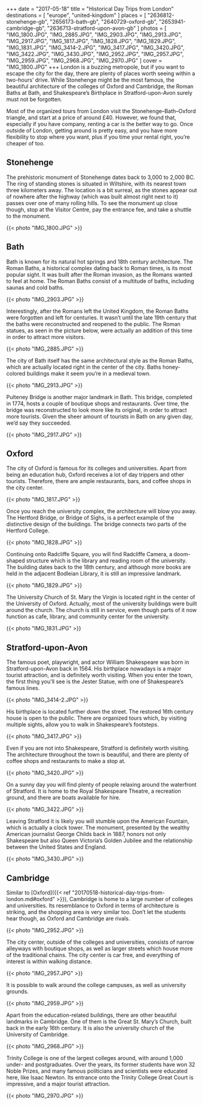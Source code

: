 +++
date    = "2017-05-18"
title   = "Historical Day Trips from London"
destinations = [ "europe", "united-kingdom" ]
places = [
  "2636812-stonehenge-gb", "2656173-bath-gb", "2640729-oxford-gb",
  "2653941-cambridge-gb", "2636713-stratford-upon-avon-gb"
]
photos = [
  "IMG_1800.JPG", "IMG_2885.JPG", "IMG_2903.JPG", "IMG_2913.JPG", "IMG_2917.JPG",
  "IMG_1817.JPG", "IMG_1828.JPG", "IMG_1829.JPG", "IMG_1831.JPG", "IMG_3414-2.JPG",
  "IMG_3417.JPG", "IMG_3420.JPG", "IMG_3422.JPG", "IMG_3430.JPG", "IMG_2952.JPG",
  "IMG_2957.JPG", "IMG_2959.JPG", "IMG_2968.JPG", "IMG_2970.JPG"
]
cover = "IMG_1800.JPG"
+++
London is a buzzing metropole, but if you want to escape the city for the day, there are plenty of places worth seeing within a two-hours’ drive. While Stonehenge might be the most famous, the beautiful architecture of the colleges of Oxford and Cambridge, the Roman Baths at Bath, and Shakespeare’s Birthplace in Stratford-upon-Avon surely must not be forgotten.
<!--more-->

Most of the organized tours from London visit the Stonehenge–Bath–Oxford triangle, and start at a price of around £40. However, we found that, especially if you have company, renting a car is the better way to go. Once outside of London, getting around is pretty easy, and you have more flexibility to stop where you want, plus if you time your rental right, you’re cheaper of too.

## Stonehenge
The prehistoric monument of Stonehenge dates back to 3,000 to 2,000 BC. The ring of standing stones is situated in Wiltshire, with its nearest town three kilometers away. The location is a bit surreal, as the stones appear out of nowhere after the highway (which was built almost right next to it) passes over one of many rolling hills. To see the monument up close though, stop at the Visitor Centre, pay the entrance fee, and take a shuttle to the monument.

{{< photo "IMG_1800.JPG" >}}

## Bath
Bath is known for its natural hot springs and 18th century architecture. The Roman Baths, a historical complex dating back to Roman times, is its most popular sight. It was built after the Roman invasion, as the Romans wanted to feel at home. The Roman Baths consist of a multitude of baths, including saunas and cold baths.

{{< photo "IMG_2903.JPG" >}}

Interestingly, after the Romans left the United Kingdom, the Roman Baths were forgotten and left for centuries. It wasn’t until the late 19th century that the baths were reconstructed and reopened to the public. The Roman statues, as seen in the picture below, were actually an addition of this time in order to attract more visitors.

{{< photo "IMG_2885.JPG" >}}

The city of Bath itself has the same architectural style as the Roman Baths, which are actually located right in the center of the city. Baths honey-colored buildings make it seem you’re in a medieval town.

{{< photo "IMG_2913.JPG" >}}

Pulteney Bridge is another major landmark in Bath. This bridge, completed in 1774, hosts a couple of boutique shops and restaurants. Over time, the bridge was reconstructed to look more like its original, in order to attract more tourists. Given the sheer amount of tourists in Bath on any given day, we’d say they succeeded.

{{< photo "IMG_2917.JPG" >}}

## Oxford
The city of Oxford is famous for its colleges and universities. Apart from being an education hub, Oxford receives a lot of day trippers and other tourists. Therefore, there are ample restaurants, bars, and coffee shops in the city center.

{{< photo "IMG_1817.JPG" >}}

Once you reach the university complex, the architecture will blow you away. The Hertford Bridge, or Bridge of Sighs, is a perfect example of the distinctive design of the buildings. The bridge connects two parts of the Hertford College.

{{< photo "IMG_1828.JPG" >}}

Continuing onto Radcliffe Square, you will find Radcliffe Camera, a doom-shaped structure which is the library and reading room of the university. The building dates back to the 18th century, and although more books are held in the adjacent Bodleian Library, it is still an impressive landmark.

{{< photo "IMG_1829.JPG" >}}

The University Church of St. Mary the Virgin is located right in the center of the University of Oxford. Actually, most of the university buildings were built around the church. The church is still in service, even though parts of it now function as cafe, library, and community center for the university.

{{< photo "IMG_1831.JPG" >}}

## Stratford-upon-Avon
The famous poet, playwright, and actor William Shakespeare was born in Stratford-upon-Avon back in 1564. His birthplace nowadays is a major tourist attraction, and is definitely worth visiting. When you enter the town, the first thing you'll see is the Jester Statue, with one of Shakespeare’s famous lines.

{{< photo "IMG_3414-2.JPG" >}}

His birthplace is located further down the street. The restored 16th century house is open to the public. There are organized tours which, by visiting multiple sights, allow you to walk in Shakespeare’s footsteps.

{{< photo "IMG_3417.JPG" >}}

Even if you are not into Shakespeare, Stratford is definitely worth visiting. The architecture throughout the town is beautiful, and there are plenty of coffee shops and restaurants to make a stop at.

{{< photo "IMG_3420.JPG" >}}

On a sunny day you will find plenty of people relaxing around the waterfront of Stratford. It is home to the Royal Shakespeare Theatre, a recreation ground, and there are boats available for hire.

{{< photo "IMG_3422.JPG" >}}

Leaving Stratford it is likely you will stumble upon the American Fountain, which is actually a clock tower. The monument, presented by the wealthy American journalist George Childs back in 1887, honors not only Shakespeare but also Queen Victoria’s Golden Jubilee and the relationship between the United States and England.

{{< photo "IMG_3430.JPG" >}}

## Cambridge
Similar to [Oxford]({{< ref "20170518-historical-day-trips-from-london.md#oxford" >}}), Cambridge is home to a large number of colleges and universities. Its resemblance to Oxford in terms of architecture is striking, and the shopping area is very similar too. Don’t let the students hear though, as Oxford and Cambridge are rivals.

{{< photo "IMG_2952.JPG" >}}

The city center, outside of the colleges and universities, consists of narrow alleyways with boutique shops, as well as larger streets which house more of the traditional chains. The city center is car free, and everything of interest is within walking distance.

{{< photo "IMG_2957.JPG" >}}

It is possible to walk around the college campuses, as well as university grounds.

{{< photo "IMG_2959.JPG" >}}

Apart from the education-related buildings, there are other beautiful landmarks in Cambridge. One of them is the Great St. Mary’s Church, built back in the early 16th century. It is also the university church of the University of Cambridge.

{{< photo "IMG_2968.JPG" >}}

Trinity College is one of the largest colleges around, with around 1,000 under- and postgraduates. Over the years, its former students have won 32 Noble Prizes, and many famous politicians and scientists were educated here, like Isaac Newton. Its entrance onto the Trinity College Great Court is impressive, and a major tourist attraction.

{{< photo "IMG_2970.JPG" >}}